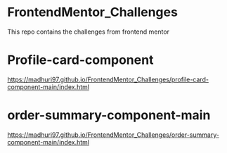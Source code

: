 # FrontendMentor_Challenges
This repo contains the challenges from frontend mentor

# Profile-card-component
https://madhuri97.github.io/FrontendMentor_Challenges/profile-card-component-main/index.html

# order-summary-component-main
https://madhuri97.github.io/FrontendMentor_Challenges/order-summary-component-main/index.html
